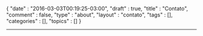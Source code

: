 {
  "date" : "2016-03-03T00:19:25-03:00",
  "draft" : true,
  "title" : "Contato",
  "comment" : false,
  "type" : "about",
  "layout" : "contato",
  "tags" : [],
  "categories" : [],
  "topics" : []
}
<hr/>
